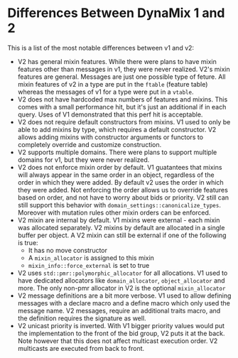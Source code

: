 # Differences Between DynaMix 1 and 2

This is a list of the most notable differences between v1 and v2:

* V2 has general mixin features. While there were plans to have mixin features other than messages in v1, they were never realized. V2's mixin features are general. Messages are just one possible type of feture. All mixin features of v2 in a type are put in the `ftable` (feature table) whereas the messages of v1 for a type were put in a `vtable`.
* V2 does not have hardcoded max numbers of features and mixins. This comes with a small performance hit, but it's just an additional if in each query. Uses of V1 demonstrated that this perf hit is acceptable.
* V2 does not require default constructors from mixins. V1 used to only be able to add mixins by type, which requires a default constructor. V2 allows adding mixins with constructor arguments or functors to completely override and customize construction.
* V2 supports multiple domains. There were plans to support multiple domains for v1, but they were never realized.
* V2 does not enforce mixin order by default. V1 guatantees that mixins will always appear in the same order in an object, regardless of the order in which they were added. By default v2 uses the order in which they were added. Not enforcing the order allows us to override features based on order, and not have to worry about bids or priority. V2 still can still support this behavior with `domain_settings::canonicalize_types`. Moreover with mutation rules other mixin orders can be enforced.
* V2 mixin are internal by default. V1 mixins were external - each mixin was allocated separately. V2 mixins by default are allocated in a single buffer per object. A V2 mixin can still be external if one of the following is true:
    * It has no move constructor
    * A `mixin_allocator` is assigned to this mixin
    * `mixin_info::force_external` is set to true
* V2 uses `std::pmr::polymorphic_allocator` for all allocations. V1 used to have dedicated allocators like `domain_allocator`, `object_allocator` and more. The only non-pmr allocator in V2 is the optional `mixin_allocator`
* V2 message definitions are a bit more verbose. V1 used to allow defining messages with a declare macro and a define macro which only used the message name. V2 messages, require an additional traits macro, and the definition requires the signature as well.
* V2 unicast priority is inverted. With V1 bigger priority values would put the implementation to the front of the bid group, V2 puts it at the back. Note however that this does not affect multicast execution order. V2 multicasts are executed from back to front.
